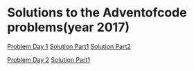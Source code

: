 # Solutions to the Adventofcode problems(year 2017)
[Problem Day 1](http://adventofcode.com/2017/day/1) [Solution Part1](Day1/InverseCaptchaPart1.py) [Solution Part2](Day1/InverseCaptchaPart2.py)

[Problem Day 2](http://adventofcode.com/2017/day/2) [Solution Part1](Day2/CorruptionChecksum.py)
